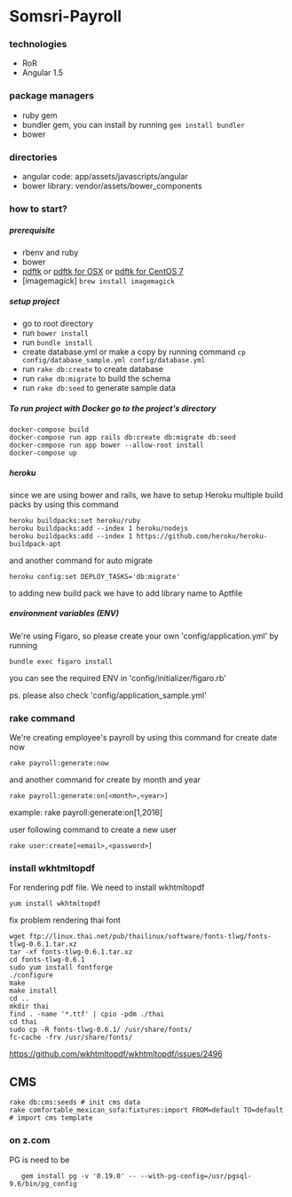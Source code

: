 # Somsri-Payroll

### technologies
- RoR
- Angular 1.5

### package managers
- ruby gem
- bundler gem, you can install by running `gem install bundler`
- bower

### directories
- angular code: app/assets/javascripts/angular
- bower library: vendor/assets/bower_components

### how to start?
##### prerequisite
- rbenv and ruby
- bower
- [pdftk](https://www.pdflabs.com/tools/pdftk-the-pdf-toolkit/) or [pdftk for OSX](https://www.pdflabs.com/tools/pdftk-the-pdf-toolkit/pdftk_server-2.02-mac_osx-10.11-setup.pkg) or [pdftk for CentOS 7](https://www.linuxglobal.com/pdftk-works-on-centos-7/)
- [imagemagick] `brew install imagemagick`

##### setup project
- go to root directory
- run `bower install`
- run `bundle install`
- create database.yml or make a copy by running command
`cp config/database_sample.yml config/database.yml`
- run `rake db:create` to create database
- run `rake db:migrate` to build the schema
- run `rake db:seed` to generate sample data

##### To run project with Docker go to the project's directory
```
docker-compose build
docker-compose run app rails db:create db:migrate db:seed
docker-compose run app bower --allow-root install
docker-compose up
```

##### heroku
  since we are using bower and rails, we have to setup Heroku multiple build packs by using this command
```
heroku buildpacks:set heroku/ruby
heroku buildpacks:add --index 1 heroku/nodejs
heroku buildpacks:add --index 1 https://github.com/heroku/heroku-buildpack-apt
```
  and another command for auto migrate
```
heroku config:set DEPLOY_TASKS='db:migrate'
```
  to adding new build pack we have to add library name to Aptfile

##### environment variables (ENV)
  We're using Figaro, so please create your own 'config/application.yml' by running
```
bundle exec figaro install
```
  you can see the required ENV in 'config/initializer/figaro.rb'

  ps. please also check 'config/application_sample.yml'

### rake command
  We're creating employee's payroll by using this command for create date now
```
rake payroll:generate:now
```
  and another command for create by month and year
```
rake payroll:generate:on[<month>,<year>]
```
example: rake payroll:generate:on[1,2016]

  user following command to create a new user
```
rake user:create[<email>,<password>]
```

### install wkhtmltopdf 
For rendering pdf file. We need to install wkhtmltopdf
```
yum install wkhtmltopdf
```
fix problem rendering thai font
```
wget ftp://linux.thai.net/pub/thailinux/software/fonts-tlwg/fonts-tlwg-0.6.1.tar.xz
tar -xf fonts-tlwg-0.6.1.tar.xz
cd fonts-tlwg-0.6.1
sudo yum install fontforge
./configure
make
make install
cd ..
mkdir thai
find . -name '*.ttf' | cpio -pdm ./thai
cd thai
sudo cp -R fonts-tlwg-0.6.1/ /usr/share/fonts/
fc-cache -frv /usr/share/fonts/
```
https://github.com/wkhtmltopdf/wkhtmltopdf/issues/2496

CMS
-------
```
rake db:cms:seeds # init cms data
rake comfortable_mexican_sofa:fixtures:import FROM=default TO=default # import cms template
```

### on z.com
PG is need to be
```
   gem install pg -v '0.19.0' -- --with-pg-config=/usr/pgsql-9.6/bin/pg_config
```
